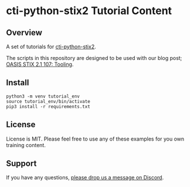 # cti-python-stix2 Tutorial Content

## Overview

A set of tutorials for [cti-python-stix2](https://github.com/oasis-open/cti-python-stix2).

The scripts in this repository are designed to be used with our blog post; [OASIS STIX 2.1 107: Tooling](https://www.signalscorps.com/blog/2021/oasis-stix-2_1-107-tooling).

## Install

```shell
python3 -m venv tutorial_env
source tutorial_env/bin/activate
pip3 install -r requirements.txt
```

## License

License is MIT. Please feel free to use any of these examples for you own training content.

## Support

If you have any questions, [please drop us a message on Discord](https://discord.gg/Qf4nmyJjME).